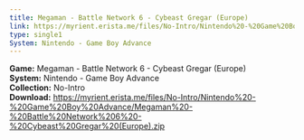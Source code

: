 ```yaml
---
title: Megaman - Battle Network 6 - Cybeast Gregar (Europe)
link: https://myrient.erista.me/files/No-Intro/Nintendo%20-%20Game%20Boy%20Advance/Megaman%20-%20Battle%20Network%206%20-%20Cybeast%20Gregar%20(Europe).zip
type: single1
System: Nintendo - Game Boy Advance
---
```

<b>Game:</b> Megaman - Battle Network 6 - Cybeast Gregar (Europe)<br>
<b>System:</b> Nintendo - Game Boy Advance<br>
<b>Collection:</b> No-Intro<br>
<b>Download:</b> https://myrient.erista.me/files/No-Intro/Nintendo%20-%20Game%20Boy%20Advance/Megaman%20-%20Battle%20Network%206%20-%20Cybeast%20Gregar%20(Europe).zip